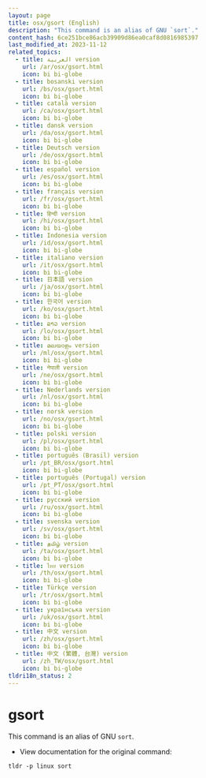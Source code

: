 ```yaml
---
layout: page
title: osx/gsort (English)
description: "This command is an alias of GNU `sort`."
content_hash: 6ce251bce86acb39909d86ea0caf8d0816985397
last_modified_at: 2023-11-12
related_topics:
  - title: العربية version
    url: /ar/osx/gsort.html
    icon: bi bi-globe
  - title: bosanski version
    url: /bs/osx/gsort.html
    icon: bi bi-globe
  - title: català version
    url: /ca/osx/gsort.html
    icon: bi bi-globe
  - title: dansk version
    url: /da/osx/gsort.html
    icon: bi bi-globe
  - title: Deutsch version
    url: /de/osx/gsort.html
    icon: bi bi-globe
  - title: español version
    url: /es/osx/gsort.html
    icon: bi bi-globe
  - title: français version
    url: /fr/osx/gsort.html
    icon: bi bi-globe
  - title: हिन्दी version
    url: /hi/osx/gsort.html
    icon: bi bi-globe
  - title: Indonesia version
    url: /id/osx/gsort.html
    icon: bi bi-globe
  - title: italiano version
    url: /it/osx/gsort.html
    icon: bi bi-globe
  - title: 日本語 version
    url: /ja/osx/gsort.html
    icon: bi bi-globe
  - title: 한국어 version
    url: /ko/osx/gsort.html
    icon: bi bi-globe
  - title: ລາວ version
    url: /lo/osx/gsort.html
    icon: bi bi-globe
  - title: മലയാളം version
    url: /ml/osx/gsort.html
    icon: bi bi-globe
  - title: नेपाली version
    url: /ne/osx/gsort.html
    icon: bi bi-globe
  - title: Nederlands version
    url: /nl/osx/gsort.html
    icon: bi bi-globe
  - title: norsk version
    url: /no/osx/gsort.html
    icon: bi bi-globe
  - title: polski version
    url: /pl/osx/gsort.html
    icon: bi bi-globe
  - title: português (Brasil) version
    url: /pt_BR/osx/gsort.html
    icon: bi bi-globe
  - title: português (Portugal) version
    url: /pt_PT/osx/gsort.html
    icon: bi bi-globe
  - title: русский version
    url: /ru/osx/gsort.html
    icon: bi bi-globe
  - title: svenska version
    url: /sv/osx/gsort.html
    icon: bi bi-globe
  - title: தமிழ் version
    url: /ta/osx/gsort.html
    icon: bi bi-globe
  - title: ไทย version
    url: /th/osx/gsort.html
    icon: bi bi-globe
  - title: Türkçe version
    url: /tr/osx/gsort.html
    icon: bi bi-globe
  - title: українська version
    url: /uk/osx/gsort.html
    icon: bi bi-globe
  - title: 中文 version
    url: /zh/osx/gsort.html
    icon: bi bi-globe
  - title: 中文 (繁體, 台灣) version
    url: /zh_TW/osx/gsort.html
    icon: bi bi-globe
tldri18n_status: 2
---
```

# gsort

This command is an alias of GNU `sort`.

- View documentation for the original command:

`tldr -p linux sort`
